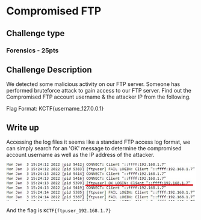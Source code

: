 # Compromised FTP

## Challenge type

### Forensics - 25pts

## Challenge Description

We detected some malicious activity on our FTP server. Someone has performed bruteforce attack to gain access
to our FTP server. Find out the Compromised FTP account username & the attacker IP from the following.

Flag Format: KCTF{username_127.0.0.1}

## Write up

Accessing the log files it seems like a standard FTP access log format, we can simply search for an 'OK' 
message to determine the compromised account username as well as the IP address of the attacker.

![OK message found in FTP logs](res/logs.jpg)

And the flag is `KCTF{ftpuser_192.168.1.7}`